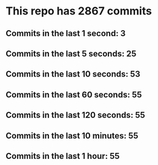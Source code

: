 # This repo has 2867 commits

## Commits in the last 1 second: 3
## Commits in the last 5 seconds: 25
## Commits in the last 10 seconds: 53
## Commits in the last 60 seconds: 55
## Commits in the last 120 seconds: 55
## Commits in the last 10 minutes: 55
## Commits in the last 1 hour: 55
